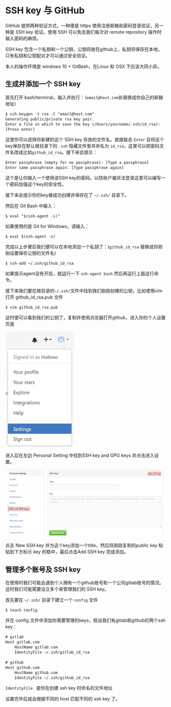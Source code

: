 # SSH key 与 GitHub

GitHub 提供两种验证方式，一种便是 https 使用注册邮箱和密码登录验证，另一种是 SSH key 验证。使用 SSH 可以免去我们每次对 remote repository 操作时输入密码的麻烦。



SSH key 包含一个私钥和一个公钥，公钥将放在github上，私钥将保存在本地。只有私钥和公钥配对才可以通过安全验证。



本人的操作环境是 windows 10 + GitBash，在Linux 和 OSX 下应该大同小异。

## 生成并添加一个 SSH key

首先打开 bash/terminal，输入并执行：（`email@host.com`处替换成你自己的邮箱地址）

``` shell
$ ssh-keygen -t rsa -C "email@host.com"
Generating public/private rsa key pair.
Enter a file in which to save the key (/Users/yourname/.ssh/id_rsa): [Press enter]
```

这里你可以选择你新建的这个 SSH key 存放的文件名。直接敲击 `Enter` 会将这个key保存在默认根目录下的 `.ssh` 隐藏文件里并命名为 `id_rsa`，这里可以把密码文件名改成比如`github_id_rsa`。接下来会提示：

``` shell
Enter passphrase (empty for no passphrase): [Type a passphrase]
Enter same passphrase again: [Type passphrase again]
```

这个是让你输入一个使用该SSH key的密码。以防账户被非法登录这里可以编写一个密码加强这个key的安全性。

接下来会提示你的key被成功创建并保存在了 `~/.ssh/` 目录下。

然后在 Git Bash 中输入：

``` shell
$ eval "$(ssh-agent -s)"
```

如果使用的是 Git for Windows，请输入：

``` shell
$ eval $(ssh-agent -s)
```

完成以上步骤后我们便可以在本地添加一个私钥了：(`github_id_rsa` 替换成你刚刚设置保存公钥的文件名)

``` shell 
$ ssh-add ~/.ssh/github_id_rsa
```

如果提示agent没有开启，就运行一下 `ssh-agent bash` 然后再运行上面这行命令。



接下来我们要在根目录的`~/.ssh/`文件中找到我们刚刚创建的公钥，比如使用vim 打开 github_id_rsa.pub 文件

``` shell
$ vim github_id_rsa.pub
```

这时便可以看到我们的公钥了，复制并使用浏览器打开github，进入你的个人设置页面

![setting](./img/setting.png)

进入后在左边 Personal Setting 中找到SSH key and GPG keys 并点击进入设置。

![sshsetting](./img/sshkey.png)

点击 New SSH key 并为这个key添加一个title，然后将刚刚复制的public key 粘贴到下方标示 key 的框中，最后点击Add SSH key 完成添加。



## 管理多个账号及 SSH key

在使用时我们可能会遇到个人拥有一个github账号和一个公司gitlab账号的情况。这时我们可能需要设立多个来管理我们的 SSH key。

首先要在 `~/.ssh/` 目录下建立一个 `config` 文件

``` shell
$ touch config
```

并在 config 文件中添加你需要管理的keys，假设我们有gitlab和github的两个ssh key：

``` shell
# gitlab
Host gitlab.com
    HostName gitlab.com
    IdentityFile ~/.ssh/gitlab_id_rsa

# github
Host github.com
    HostName github.com
    IdentityFile ~/.ssh/github_id_rsa
```

`IdentityFile ` 是你在创建 ssh key 时命名的文件地址

设置完毕后就会根据不同的 host 匹配不同的 ssh key 了。